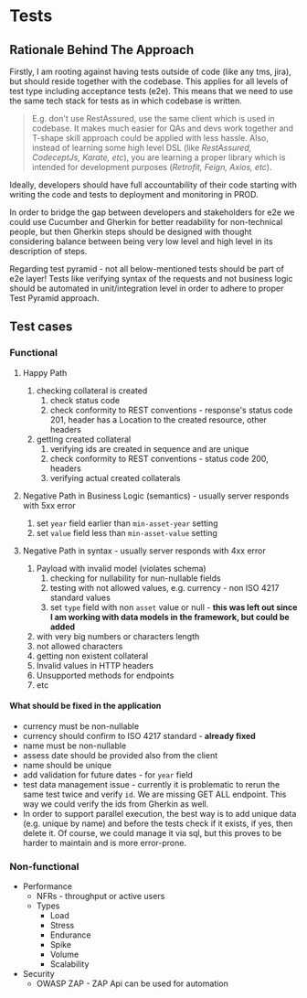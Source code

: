# Tests

## Rationale Behind The Approach
Firstly, I am rooting against having tests outside of code (like any tms, jira), but should reside together with the codebase.
This applies for all levels of test type including acceptance tests (e2e). This means that we need to use the same tech stack for tests as in which codebase is written. 
> E.g. don't use RestAssured, use the same client which is used in codebase. 
It makes much easier for QAs and devs work together and T-shape skill approach could be applied with less hassle. 
> Also, instead of learning some high level DSL (like *RestAssured, CodeceptJs, Karate, etc*), you are learning a proper library which is intended for development purposes (*Retrofit, Feign, Axios, etc*).

Ideally, developers should have full accountability of their code starting with writing the code and tests to deployment and monitoring in PROD.

In order to bridge the gap between developers and stakeholders for e2e we could use Cucumber and Gherkin for better readability for non-technical people, 
but then Gherkin steps should be designed with thought considering balance between being very low level and high level in its description of steps.

Regarding test pyramid - not all below-mentioned tests should be part of e2e layer! 
Tests like verifying syntax of the requests and not business logic should be automated in unit/integration level in order to adhere to proper Test Pyramid approach.

## Test cases 

### Functional
1. Happy Path
    1. checking collateral is created
        1. check status code
        2. check conformity to REST conventions - response's status code 201, header has a Location to the created
           resource, other headers
    2. getting created collateral
        1. verifying ids are created in sequence and are unique
        2. check conformity to REST conventions - status code 200, headers
        3. verifying actual created collaterals
2. Negative Path in Business Logic (semantics) - usually server responds with 5xx error
   1. set `year` field earlier than `min-asset-year` setting
   2. set `value` field less than `min-asset-value` setting
   
3. Negative Path in syntax - usually server responds with 4xx error
   1. Payload with invalid model (violates schema)
      1. checking for nullability for nun-nullable fields
      2. testing with not allowed values, e.g. currency - non ISO 4217 standard values
      3. set `type` field with non `asset` value or null - **this was left out since I am working with data models in the framework, but could be added**
   2. with very big numbers or characters length
   3. not allowed characters
   4. getting non existent collateral
   5. Invalid values in HTTP headers
   6. Unsupported methods for endpoints
   7. etc
   
#### What should be fixed in the application
* currency must be non-nullable
* currency should confirm to ISO 4217 standard - **already fixed**
* name must be non-nullable
* assess date should be provided also from the client
* name should be unique
* add validation for future dates - for `year` field
* test data management issue - currently it is problematic to rerun the same test twice and verify `id`.
We are missing GET ALL endpoint. This way we could verify the ids from Gherkin as well.
* In order to support parallel execution, the best way is to add unique data (e.g. unique by name) and before the tests check if it exists,
if yes, then delete it. 
Of course, we could manage it via sql, but this proves to be harder to maintain and is more error-prone.

### Non-functional
* Performance
  * NFRs - throughput or active users
  * Types
    * Load
    * Stress
    * Endurance
    * Spike 
    * Volume
    * Scalability
* Security
  * OWASP ZAP - ZAP Api can be used for automation
